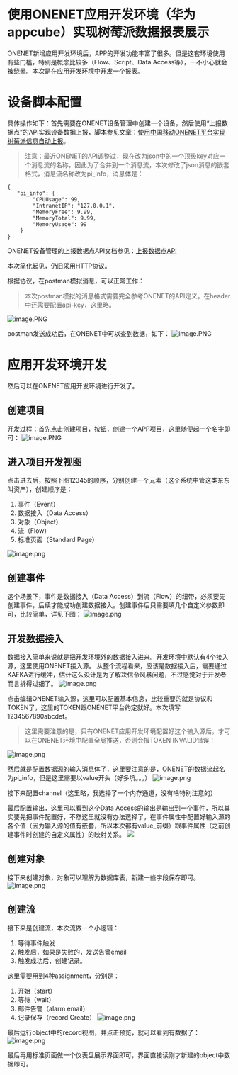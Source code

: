 # 使用ONENET应用开发环境（华为appcube）实现树莓派数据报表展示

ONENET新增应用开发环境后，APP的开发功能丰富了很多。但是这套环境使用有些门槛，特别是概念比较多（Flow、Script、Data Access等），一不小心就会被绕晕。本次是在应用开发环境中开发一个报表。

# 设备脚本配置
具体操作如下：首先需要在ONENET设备管理中创建一个设备，然后使用“上报数据点”的API实现设备数据上报，脚本参见文章：[使用中国移动ONENET平台实现树莓派信息自动上报](2018/0725_upload_raspberry_data_to_onenet.md)。
>注意：最近ONENET的API调整过，现在改为json中的一个顶级key对应一个消息流的名称，因此为了合并到一个消息流，本次修改了json消息的嵌套格式，消息流名称改为pi_info，消息体是：

```
{
   "pi_info": {
        "CPUUsage": 99,
        "IntranetIP": "127.0.0.1",
        "MemoryFree": 9.99,
        "MemoryTotal": 9.99,
        "MemoryUsage": 99
    }
}
```

ONENET设备管理的上报数据点API文档参见：[上报数据点API](https://open.iot.10086.cn/doc/book/application-develop/api/TCP/15.%E4%B8%8A%E4%BC%A0%E6%95%B0%E6%8D%AE%E7%82%B9.html)

本次简化起见，仍旧采用HTTP协议。

根据协议，在postman模拟消息，可以正常工作：
>本次postman模拟的消息格式需要完全参考ONENET的API定义。在header中还需要配置api-key，这里略。

![image.PNG](2019/0725/refer1.webp)

postman发送成功后，在ONENET中可以查到数据，如下：
![image.PNG](2019/0725/refer2.webp)

# 应用开发环境开发
然后可以在ONENET应用开发环境进行开发了。

## 创建项目
开发过程：首先点击创建项目，按钮，创建一个APP项目，这里随便起一个名字即可：
![image.PNG](2019/0725/refer3.webp)

## 进入项目开发视图
点击进去后，按照下图12345的顺序，分别创建一个元素（这个系统中管这类东东叫资产），创建顺序是：
1. 事件（Event）
2. 数据接入（Data Access）
3. 对象（Object）
4. 流（Flow）
5. 标准页面（Standard Page）

![image.png](https://upload-images.jianshu.io/upload_images/7311839-b4a378bfc56b1f46.png?imageMogr2/auto-orient/strip%7CimageView2/2/w/1240)

## 创建事件
这个场景下，事件是数据接入（Data Access）到流（Flow）的纽带，必须要先创建事件，后续才能成功创建数据接入。创建事件后只需要填几个自定义参数即可，比较简单，详见下图：
![image.png](https://upload-images.jianshu.io/upload_images/7311839-838f0bd74d70b2c4.png?imageMogr2/auto-orient/strip%7CimageView2/2/w/1240)

## 开发数据接入
数据接入简单来说就是把开发环境外的数据接入进来。开发环境中默认有4个接入源，这里使用ONENET接入源。
从整个流程看来，应该是数据接入后，需要通过KAFKA进行缓冲，估计这么设计是为了解决信令风暴问题，不过感觉对于开发者而言拆得过细了。
![image.png](https://upload-images.jianshu.io/upload_images/7311839-03130a7f84757364.png?imageMogr2/auto-orient/strip%7CimageView2/2/w/1240)

点击编辑ONENET输入源，这里可以配置基本信息，比较重要的就是协议和TOKEN了，这里的TOKEN跟ONENET平台约定就好。本次填写1234567890abcdef。
>这里需要注意的是，只有ONENET应用开发环境配置好这个输入源后，才可以在ONENET环境中配置全局推送，否则会报TOKEN INVALID错误！

![image.png](https://upload-images.jianshu.io/upload_images/7311839-ace68cdef00e122f.png?imageMogr2/auto-orient/strip%7CimageView2/2/w/1240)

然后就是配置数据源的输入消息体了，这里要注意的是，ONENET的数据流起名为pi_info，但是这里需要以value开头（好多坑。。。）
![image.png](https://upload-images.jianshu.io/upload_images/7311839-fac208cccfb3c841.png?imageMogr2/auto-orient/strip%7CimageView2/2/w/1240)

接下来配置channel（这里略，我选择了一个内存通道，没有啥特别注意的）

最后配置输出，这里可以看到这个Data Access的输出是输出到一个事件，所以其实要先把事件配置好，不然这里就没有办法选择了，在事件属性中配置好输入源的各个值（因为输入源的值有嵌套，所以本次都有value_前缀）跟事件属性（之前创建事件时创建的自定义属性）的映射关系。
![](https://upload-images.jianshu.io/upload_images/7311839-74a12ca7fd15883f.png?imageMogr2/auto-orient/strip%7CimageView2/2/w/1240)

## 创建对象
接下来创建对象，对象可以理解为数据库表，新建一些字段保存即可。
![image.png](https://upload-images.jianshu.io/upload_images/7311839-b43d68f3c88573ce.png?imageMogr2/auto-orient/strip%7CimageView2/2/w/1240)

## 创建流
接下来是创建流，本次流做一个小逻辑：
1. 等待事件触发
2. 触发后，如果是失败的，发送告警email
3. 触发成功后，创建记录。

这里需要用到4种assignment，分别是：
1. 开始（start）
2. 等待（wait）
3. 邮件告警（alarm email）
4. 记录保存（record Create）
![image.png](https://upload-images.jianshu.io/upload_images/7311839-ec04d543e231177c.png?imageMogr2/auto-orient/strip%7CimageView2/2/w/1240)

最后运行object中的record视图，并点击预览，就可以看到有数据了：
![image.png](https://upload-images.jianshu.io/upload_images/7311839-1fad1139d7c88a37.png?imageMogr2/auto-orient/strip%7CimageView2/2/w/1240)

最后再用标准页面做一个仪表盘展示界面即可，界面直接读刚才新建的object中数据即可。
